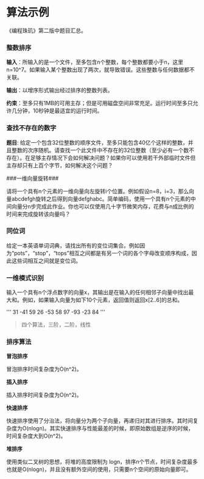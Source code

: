 
# 算法示例 #

《编程珠玑》第二版中题目汇总。

### 整数排序 ###

**输入**：所输入的是一个文件，至多包含n个整数，每个整数都要小于n，这里n=10^7。如果输入某个整数出现了两次，就导致错误。这些整数与任何数据都不关联。

**输出**：以增序形式输出经过排序的整数列表。

**约束**：至多只有1MB的可用主存；但是可用磁盘空间非常充足。运行时间至多只允许几分钟，10秒钟是最适宜的运行时间。


### 查找不存在的数字 ###

**题目**: 给定一个包含32位整数的顺序文件，至多只能包含40亿个这样的整数，并且整数的次序随机。请查找一个此文件中不存在的32位整数（至少必有一个数不存在）。在足够主存情况下会如何解决问题？如果你可以使用若干外部临时文件但主存却只有上百个字节，如何解决这个问题？


###一维向量旋转###

请将一个具有n个元素的一维向量向左旋转i个位置。例如假设n=8，i=3，那么向量abcdefgh旋转之后得到向量defghabc。简单编码，使用一个具有n个元素的中间向量分n步完成此作业。你也可以仅使用几十字节微笑内存，花费与n成比例的时间来完成旋转该向量吗？


### 同位词 ###

给定一本英语单词词典，请找出所有的变位词集合。例如因为“pots”，“stop”，“tops”相互之间都是有另一个词的各个字母改变顺序构成，因此这些词相互之间就是变位词。


### 一维模式识别 ###

输入一个具有n个浮点数字的向量x，其输出是在输入的任何相邻子向量中找出最大和。例如，如果输入向量为如下10个元素，返回值则返回x[2..6]的总和。

'''
31 -41 59 26 -53 58 97 -93 -23 84
'''

> 四个算法，三阶，二阶，线性

### 排序算法 ###

**冒泡排序**

冒泡排序时间复杂度为O(n^2)。

**插入排序**

插入排序时间复杂度为O(n^2)。

**快速排序**

快速排序使用了分治法，将向量分为两个子向量，再递归对其进行排序。其时间复杂度为O(nlogn)。其实快速排序与性能最差的时候，即原始数组是逆序的时候，时间复杂度大到O(n^2)。

**堆排序**

使用类似二叉树的思想，将堆的高度限制为 logn，排序n个节点，时间复杂度最多也就是O(nlogn)，并且没有额外空间的使用，只需要n个空间的原始向量即可。















